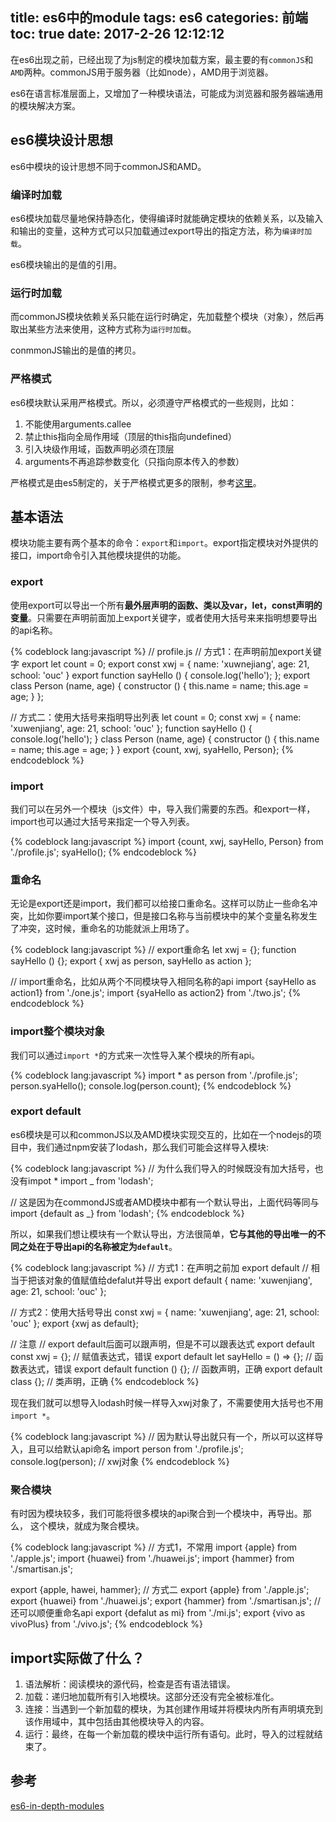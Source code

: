 title: es6中的module
tags: es6
categories: 前端
toc: true
date: 2017-2-26 12:12:12
---

在es6出现之前，已经出现了为js制定的模块加载方案，最主要的有`commonJS`和`AMD`两种。commonJS用于服务器（比如node），AMD用于浏览器。

es6在语言标准层面上，又增加了一种模块语法，可能成为浏览器和服务器端通用的模块解决方案。

## es6模块设计思想

es6中模块的设计思想不同于commonJS和AMD。

### 编译时加载

es6模块加载尽量地保持静态化，使得编译时就能确定模块的依赖关系，以及输入和输出的变量，这种方式可以只加载通过export导出的指定方法，称为`编译时加载`。

es6模块输出的是值的引用。

### 运行时加载

而commonJS模块依赖关系只能在运行时确定，先加载整个模块（对象），然后再取出某些方法来使用，这种方式称为`运行时加载`。

conmmonJS输出的是值的拷贝。

### 严格模式

es6模块默认采用严格模式。所以，必须遵守严格模式的一些规则，比如：

1. 不能使用arguments.callee
2. 禁止this指向全局作用域（顶层的this指向undefined）
3. 引入块级作用域，函数声明必须在顶层
4. arguments不再追踪参数变化（只指向原本传入的参数）

严格模式是由es5制定的，关于严格模式更多的限制，参考[这里](http://www.ruanyifeng.com/blog/2013/01/javascript_strict_mode.html)。

## 基本语法

模块功能主要有两个基本的命令：`export`和`import`。export指定模块对外提供的接口，import命令引入其他模块提供的功能。

### export

使用export可以导出一个所有**最外层声明的函数、类以及var，let，const声明的变量**。只需要在声明前面加上export关键字，或者使用大括号来来指明想要导出的api名称。

{% codeblock lang:javascript %}
// profile.js
// 方式1：在声明前加export关键字
export let count = 0;
export const xwj = {
    name: 'xuwnejiang',
    age: 21,
    school: 'ouc'
}
export function sayHello () {
    console.log('hello');
};
export class Person (name, age) {
    constructor () {
        this.name = name;
        this.age = age;
    }
};

// 方式二：使用大括号来指明导出列表
let count = 0;
const xwj = {
     name: 'xuwenjiang',
     age: 21,
     school: 'ouc'
};
function sayHello () {
    console.log('hello');
}
class Person (name, age) {
    constructor () {
        this.name = name;
        this.age = age;
    }
}
export {count, xwj, syaHello, Person};
{% endcodeblock %}

### import

我们可以在另外一个模块（js文件）中，导入我们需要的东西。和export一样，import也可以通过大括号来指定一个导入列表。

{% codeblock lang:javascript %}
import {count, xwj, sayHello, Person} from './profile.js';
syaHello();
{% endcodeblock %}

### 重命名

无论是export还是import，我们都可以给接口重命名。这样可以防止一些命名冲突，比如你要import某个接口，但是接口名称与当前模块中的某个变量名称发生了冲突，这时候，重命名的功能就派上用场了。

{% codeblock lang:javascript %}
// export重命名
let xwj = {};
function sayHello () {};
export {
    xwj as person,
    sayHello as action
};

// import重命名，比如从两个不同模块导入相同名称的api
import {sayHello as action1} from './one.js';
import {syaHello as action2} from './two.js';
{% endcodeblock %}

### import整个模块对象

我们可以通过`import *`的方式来一次性导入某个模块的所有api。

{% codeblock lang:javascript %}
import * as person from './profile.js';
person.syaHello();
console.log(person.count);
{% endcodeblock %}

### export default

es6模块是可以和commonJS以及AMD模块实现交互的，比如在一个nodejs的项目中，我们通过npm安装了lodash，那么我们可能会这样导入模块:

{% codeblock lang:javascript %}
// 为什么我们导入的时候既没有加大括号，也没有impot *
import _ from 'lodash';

// 这是因为在commondJS或者AMD模块中都有一个默认导出，上面代码等同与
import {default as _} from 'lodash';
{% endcodeblock %}

所以，如果我们想让模块有一个默认导出，方法很简单，**它与其他的导出唯一的不同之处在于导出api的名称被定为`default`**。

{% codeblock lang:javascript %}
// 方式1：在声明之前加 export default
// 相当于把该对象的值赋值给defalut并导出
export default {
    name: 'xuwenjiang',
    age: 21,
    school: 'ouc'
};

// 方式2：使用大括号导出
const xwj = {
    name: 'xuwenjiang',
    age: 21,
    school: 'ouc'
};
export {xwj as default};

// 注意
// export default后面可以跟声明，但是不可以跟表达式
export default const xwj = {};             // 赋值表达式，错误
export default let sayHello = () => {};     // 函数表达式，错误
export default function () {};  // 函数声明，正确
export default class {};        // 类声明，正确
{% endcodeblock %}

现在我们就可以想导入lodash时候一样导入xwj对象了，不需要使用大括号也不用`import *`。

{% codeblock lang:javascript %}
// 因为默认导出就只有一个，所以可以这样导入，且可以给默认api命名
import person from './profile.js';
console.log(person); // xwj对象
{% endcodeblock %}

### 聚合模块

有时因为模块较多，我们可能将很多模块的api聚合到一个模块中，再导出。那么， 这个模块，就成为聚合模块。

{% codeblock lang:javascript %}
// 方式1，不常用
import {apple} from './apple.js';
import {huawei} from './huawei.js';
import {hammer} from './smartisan.js';

export {apple, hawei, hammer};
// 方式二
export {apple} from './apple.js';
export {huawei} from './huawei.js';
export {hammer} from './smartisan.js';
// 还可以顺便重命名api
export {defalut as mi} from './mi.js';
export {vivo as vivoPlus} from './vivo.js';
{% endcodeblock %}

## import实际做了什么？

1. 语法解析：阅读模块的源代码，检查是否有语法错误。
2. 加载：递归地加载所有引入地模块。这部分还没有完全被标准化。
3. 连接：当遇到一个新加载的模块，为其创建作用域并将模块内所有声明填充到该作用域中，其中包括由其他模块导入的内容。
4. 运行：最终，在每一个新加载的模块中运行所有语句。此时，导入的过程就结束了。

## 参考

[es6-in-depth-modules](https://hacks.mozilla.org/2015/08/es6-in-depth-modules/)

